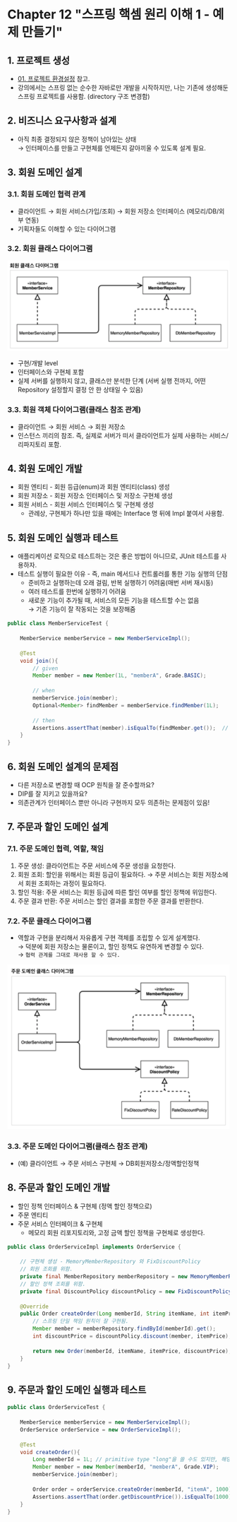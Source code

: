 # Chapter 12 "스프링 핵셈 원리 이해 1 - 예제 만들기"

## 1. 프로젝트 생성

* [01. 프로젝트 환경설정](./01.프로젝트환경설정.md) 참고.
* 강의에서는 스프링 없는 순수한 자바로만 개발을 시작하지만, 나는 기존에 생성해둔 스프링 프로젝트를 사용함. (directory 구조 변경함)

## 2. 비즈니스 요구사항과 설계

* 아직 최종 결정되지 않은 정책이 남아있는 상태<br>
→ 인터페이스를 만들고 구현체를 언제든지 갈아끼울 수 있도록 설계 필요.

## 3. 회원 도메인 설계

### 3.1. 회원 도메인 협력 관계

* 클라이언트 → 회원 서비스(가입/조회) → 회원 저장소 인터페이스 (메모리/DB/외부 연동)
* 기획자들도 이해할 수 있는 다이어그램

### 3.2. 회원 클래스 다이어그램

![회원 클래스 다이어그램](./resources/12-01.png)
* 구현/개발 level
* 인터페이스와 구현체 포함
* 실제 서버를 실행하지 않고, 클래스만 분석한 단계 (서버 실행 전까지, 어떤 Repository 설정할지 결정 안 한 상태일 수 있음)

### 3.3. 회원 객체 다이어그램(클래스 참조 관계)

* 클라이언트 → 회원 서비스 → 회원 저장소
* 인스턴스 끼리의 참조. 즉, 실제로 서버가 떠서 클라이언트가 실제 사용하는 서비스/리파지토리 포함.

## 4. 회원 도메인 개발

* 회원 엔티티 - 회원 등급(enum)과 회원 엔티티(class) 생성
* 회원 저장소 - 회원 저장소 인터페이스 및 저장소 구현체 생성
* 회원 서비스 - 회원 서비스 인터페이스 및 구현체 생성
    * 관례상, 구현체가 하나만 있을 때에는 Interface 명 뒤에 Impl 붙여서 사용함.

## 5. 회원 도메인 실행과 테스트

* 애플리케이션 로직으로 테스트하는 것은 좋은 방법이 아니므로, JUnit 테스트를 사용하자.
* 테스트 실행이 필요한 이유 - 즉, main 메서드나 컨트롤러를 통한 기능 실행의 단점
    * 준비하고 실행하는데 오래 걸림, 반복 실행하기 어려움(매번 서버 재시동)
    * 여러 테스트를 한번에 실행하기 어려움
    * 새로운 기능이 추가될 때, 서비스의 모든 기능을 테스트할 수는 없음<br>
    → 기존 기능이 잘 작동되는 것을 보장해줌

```java
public class MemberServiceTest {

    MemberService memberService = new MemberServiceImpl();

    @Test
    void join(){
        // given
        Member member = new Member(1L, "memberA", Grade.BASIC);

        // when
        memberService.join(member);
        Optional<Member> findMember = memberService.findMember(1L);

        // then
        Assertions.assertThat(member).isEqualTo(findMember.get());  // optional class에서 내부적으로 갖고있는 값 꺼내기
    }
}
```

## 6. 회원 도메인 설계의 문제점

* 다른 저장소로 변경할 때 OCP 원칙을 잘 준수할까요?
* DIP를 잘 지키고 있을까요?
* 의존관계가 인터페이스 뿐만 아니라 구현까지 모두 의존하는 문제점이 있음!

## 7. 주문과 할인 도메인 설계

### 7.1. 주문 도메인 협력, 역할, 책임

1. 주문 생성: 클라이언트는 주문 서비스에 주문 생성을 요청한다.
2. 회원 조회: 할인을 위해서는 회원 등급이 필요하다. → 주문 서비스는 회원 저장소에서 회원 조회하는 과정이 필요하다.
3. 할인 적용: 주문 서비스는 회원 등급에  따른 할인 여부를 할인 정책에 위임한다.
4. 주문 결과 반환: 주문 서비스는 할인 결과를 포함한 주문 결과를 반환한다.

### 7.2. 주문 클래스 다이어그램

* 역할과 구현을 분리해서 자유롭게 구현 객체를 조립할 수 있게 설계했다.<br>
→ 덕분에 회원 저장소는 물론이고, 할인 정책도 유연하게 변경할 수 있다.<br>
→ `협력 관계를 그대로 재사용 할 수 있다.`

![주문 클래스 다이어그램](./resources/12-02.png)

### 3.3. 주문 도메인 다이어그램(클래스 참조 관계)

* (예) 클라이언트 → 주문 서비스 구현체 → DB회원저장소/정액할인정책

## 8. 주문과 할인 도메인 개발

* 할인 정책 인터페이스 & 구현체 (정액 할인 정책으로)
* 주문 엔티티
* 주문 서비스 인터페이크 & 구현체
    * 메모리 회원 리포지토리와, 고정 금액 할인 정책을 구현체로 생성한다.
```java
public class OrderServiceImpl implements OrderService {

    // 구현체 생성 - MemoryMemberRepository 와 FixDiscountPolicy
    // 회원 조회를 위함.
    private final MemberRepository memberRepository = new MemoryMemberRepository();
    // 할인 정책 조회를 위함.
    private final DiscountPolicy discountPolicy = new FixDiscountPolicy();

    @Override
    public Order createOrder(Long memberId, String itemName, int itemPrice) {
        // 스프링 단일 책임 원칙이 잘 구현됨.
        Member member = memberRepository.findById(memberId).get();
        int discountPrice = discountPolicy.discount(member, itemPrice);

        return new Order(memberId, itemName, itemPrice, discountPrice);
    }
}
```

## 9. 주문과 할인 도메인 실행과 테스트

```java
public class OrderServiceTest {

    MemberService memberService = new MemberServiceImpl();
    OrderService orderService = new OrderServiceImpl();

    @Test
    void createOrder(){
        Long memberId = 1L; // primitive type "long"을 쓸 수도 있지만, 해당 변수에는 null이 안들어가므로 Long 사용.
        Member member = new Member(memberId, "memberA", Grade.VIP);
        memberService.join(member);

        Order order = orderService.createOrder(memberId, "itemA", 1000);
        Assertions.assertThat(order.getDiscountPrice()).isEqualTo(1000);
    }
}
```

